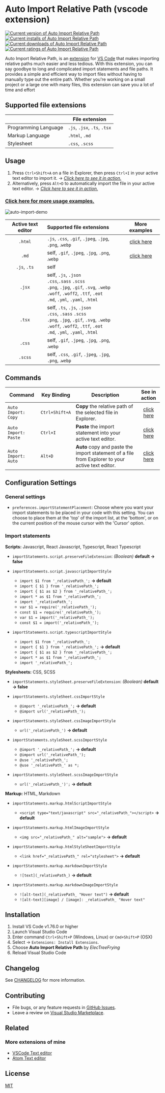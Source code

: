 # Auto Import Relative Path (vscode extension)

[![Current version of Auto Import Relative Path][version svg]][package] [![Current installs of Auto Import Relative Path][installs svg]][package] [![Current downloads of Auto Import Relative Path][downloads svg]][package] [![Current ratings of Auto Import Relative Path][ratings svg]][package]

[version svg]: https://vsmarketplacebadges.dev/version-short/electreefrying.auto-import.png
[installs svg]: https://vsmarketplacebadges.dev/installs/electreefrying.auto-import.png
[downloads svg]: https://vsmarketplacebadges.dev/downloads/electreefrying.auto-import.png
[ratings svg]: https://vsmarketplacebadges.dev/rating-short/ElecTreeFrying.auto-import.png
[package]: https://marketplace.visualstudio.com/items?itemName=ElecTreeFrying.auto-import

Auto Import Relative Path, is an [extension] for [VS Code] that makes importing relative paths much easier and less tedious. With this extension, you can say goodbye to long and complicated import statements and file paths. It provides a simple and efficient way to import files without having to manually type out the entire path. Whether you're working on a small project or a large one with many files, this extension can save you a lot of time and effort

[VS Code]: https://code.visualstudio.com/
[extension]: https://marketplace.visualstudio.com/VSCode

## Supported file extensions

|                      | File extension               |
| -------------------- | ---------------------------- |
| Programming Language | `.js`, `.jsx`, `.ts`, `.tsx` |
| Markup Language      | `.html`, `.md`               |
| Stylesheet           | `.css`, `.scss`              |

## Usage

1. Press `Ctrl+Shift+A` on a file in Explorer, then press `Ctrl+I` in your active text editor to import it. → [*Click here to see it in action.*][usagedemo1]
2. Alternatively, press `Alt+D` to automatically import the file in your active text editor. → [*Click here to see it in action.*][usagedemo2]

### [Click here for more usage examples.]

[usagedemo1]: https://github.com/ElecTreeFrying/auto-import-relative-path/blob/master/DEMO.md#auto-import-from-explorer
[usagedemo2]: https://github.com/ElecTreeFrying/auto-import-relative-path/blob/master/DEMO.md#single-keybinding-import

[Click here for more usage examples.]: https://github.com/ElecTreeFrying/auto-import-relative-path/blob/master/DEMO.md

![auto-import-demo][playback]

[playback]: https://res.cloudinary.com/october7/image/upload/v1679982147/github/auto-import-relative-path/playback.gif "auto import relative path demo"

| Active text editor | Supported file extensions                                                                                                                                                 |      More examples       |
| :----------------: | :------------------------------------------------------------------------------------------------------------------------------------------------------------------------ | :----------------------: |
|      `.html`       | `.js`, `.css`, `.gif`, `.jpeg`, `.jpg`, `.png`, .`webp`                                                                                                                   | [click here][usagedemo3] |
|       `.md`        | self, `.gif`, `.jpeg`, `.jpg`, `.png`, .`webp`                                                                                                                            | [click here][usagedemo4] |
|    `.js`, `.ts`    | self                                                                                                                                                                      |                          |
|       `.jsx`       | self, `.js`, `.json`<br>`.css`,`.sass` `.scss`<br>`.png`, `.jpg`, `.gif`, `.svg`, `.webp`<br>`.woff`, `.woff2`, `.ttf`, `.eot`<br>`.md`, `.yml`, `.yaml`, `.html`         |                          |
|       `.tsx`       | self, `.ts`, `.js`, `.json`<br>`.css`, `.sass` `.scss`<br>`.png`, `.jpg`, `.gif`, `.svg`, `.webp`<br>`.woff`, `.woff2`, `.ttf`, `.eot`<br>`.md`, `.yml`, `.yaml`, `.html` |                          |
|       `.css`       | self, `.gif`, `.jpeg`, `.jpg`, `.png`, .`webp`                                                                                                                            |                          |
|      `.scss`       | self,  `.css`, `.gif`, `.jpeg`, `.jpg`, `.png`, .`webp`                                                                                                                   |                          |

[usagedemo3]: https://github.com/ElecTreeFrying/auto-import-relative-path/blob/master/DEMO.md#html-support
[usagedemo4]: https://github.com/ElecTreeFrying/auto-import-relative-path/blob/master/DEMO.md#markdown-support

## Commands

| Command              | Key Binding    | Description                                                                                      |        See in action        |
| -------------------- | -------------- | ------------------------------------------------------------------------------------------------ | :-------------------------: |
| `Auto Import: Copy`  | `Ctrl+Shift+A` | **Copy** the relative path of the selected file in Explorer.                                     | [click here][commandsdemo1] |
| `Auto Import: Paste` | `Ctrl+I`       | **Paste** the import statement into your active text editor.                                     | [click here][commandsdemo1] |
| `Auto Import: Auto`  | `Alt+D`        | **Auto** copy and paste the import statement of a file from Explorer to your active text editor. | [click here][commandsdemo2] |

[commandsdemo1]: https://github.com/ElecTreeFrying/auto-import-relative-path/blob/master/DEMO.md#auto-import-from-explorer
[commandsdemo2]: https://github.com/ElecTreeFrying/auto-import-relative-path/blob/master/DEMO.md#single-keybinding-import

## Configuration Settings

### General settings

* `preferences.importStatementPlacement`: Choose where you want your import statements to be placed in your code with this setting. 
  You can choose to place them at the 'top' of the import list, at the 'bottom', or on the current position of the mouse cursor with the 'Cursor' option.

### Import statements

**Scripts:** Javascript, React Javascript, Typescript, React Typescript

* `importStatements.script.preserveFileExtension`: _(Boolean)_ **default → false**
  
* `importStatements.script.javascriptImportStyle`
  * `import $1 from '_relativePath_';` **→ default**
  * `import { $1 } from '_relativePath_';`
  * `import { $1 as $2 } from '_relativePath_';`
  * `import * as $1 from '_relativePath_';`
  * `import '_relativePath_';`
  * `var $1 = require('_relativePath_');`
  * `const $1 = require('_relativePath_');`
  * `var $1 = import('_relativePath_');`
  * `const $1 = import('_relativePath_');`

* `importStatements.script.typescriptImportStyle`
  * `import $1 from '_relativePath_';`
  * `import { $1 } from '_relativePath_';` **→ default**
  * `import { $1 as $2 } from '_relativePath_';`
  * `import * as $1 from '_relativePath_';`
  * `import '_relativePath_';`

**Stylesheets:** CSS, SCSS

* `importStatements.styleSheet.preserveFileExtension`: _(Boolean)_ **default → false**

* `importStatements.styleSheet.cssImportStyle`
  * `@import '_relativePath_';` **→ default**
  * `@import url('_relativePath_');`

* `importStatements.styleSheet.cssImageImportStyle`
  * `url('_relativePath_')` **→ default**

* `importStatements.styleSheet.scssImportStyle`
  * `@import '_relativePath_';` **→ default**
  * `@import url('_relativePath_');`
  * `@use '_relativePath_';`
  * `@use '_relativePath_' as *;`

* `importStatements.styleSheet.scssImageImportStyle`
  * `url('_relativePath_')';` **→ default**

**Markup:** HTML, Markdown

* `importStatements.markup.htmlScriptImportStyle`
  * `<script type="text/javascript" src="_relativePath_"></script>` **→ default**

* `importStatements.markup.htmlImageImportStyle`
  * `<img src="_relativePath_" alt="sample">` **→ default**

* `importStatements.markup.htmlStyleSheetImportStyle`
  * `<link href="_relativePath_" rel="stylesheet">` **→ default**

* `importStatements.markup.markdownImportStyle`
  * `![text](_relativePath_)` **→ default**

* `importStatements.markup.markdownImageImportStyle`
  * `![alt-text](_relativePath_ "Hover text")` **→ default**
  * `![alt-text][image] / [image]: _relativePath_ "Hover text"`

## Installation

  1. Install VS Code v1.76.0 or higher
  2. Launch Visual Studio Code
  3. Enter command `Ctrl+Shift+P` (Windows, Linux) or `Cmd+Shift+P` (OSX)
  4. Select → `Extensions: Install Extensions`.
  5. Choose **Auto Import Relative Path** by _ElecTreeFrying_
  6. Reload Visual Studio Code

## Changelog

See [CHANGELOG] for more information.

[CHANGELOG]: https://github.com/ElecTreeFrying/auto-import-relative-path/blob/master/CHANGELOG.md

## Contributing

* File bugs, or any feature requests in [GitHub Issues].
* Leave a review on [Visual Studio Marketplace].

[Github Issues]: https://github.com/ElecTreeFrying/auto-import-relative-path/issues
[Visual Studio Marketplace]: https://marketplace.visualstudio.com/items?itemName=ElecTreeFrying.auto-import&ssr=false#review-details

## Related

### More extensions of mine

* [VSCode Text editor]
* [Atom Text editor]

[VSCode Text editor]: https://marketplace.visualstudio.com/publishers/ElecTreeFrying
[Atom Text editor]: https://atom.io/users/ElecTreeFrying

## License

[MIT]

[MIT]: https://marketplace.visualstudio.com/items/ElecTreeFrying.auto-import/license
